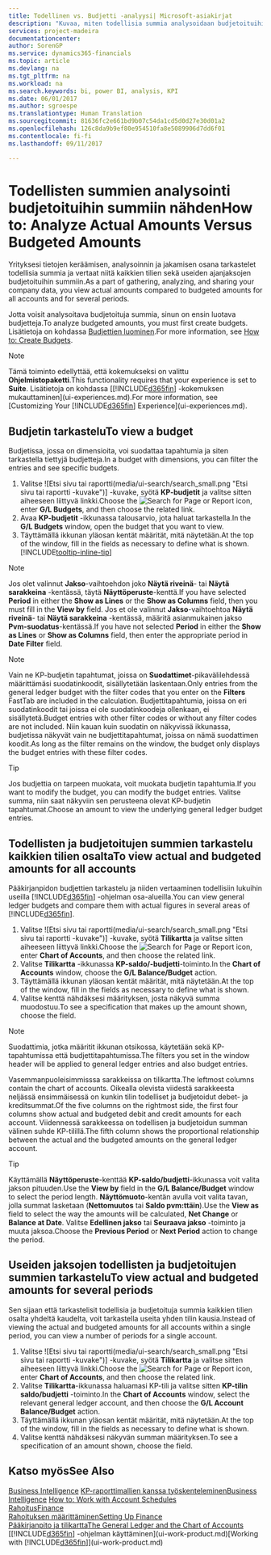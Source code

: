 ```yaml
---
title: Todellinen vs. Budjetti -analyysi| Microsoft-asiakirjat
description: "Kuvaa, miten todellisia summia analysoidaan budjetoituihin summiin nähden."
services: project-madeira
documentationcenter: 
author: SorenGP
ms.service: dynamics365-financials
ms.topic: article
ms.devlang: na
ms.tgt_pltfrm: na
ms.workload: na
ms.search.keywords: bi, power BI, analysis, KPI
ms.date: 06/01/2017
ms.author: sgroespe
ms.translationtype: Human Translation
ms.sourcegitcommit: 81636fc2e661bd9b07c54da1cd5d0d27e30d01a2
ms.openlocfilehash: 126c8da9b9ef80e954510fa8e5089906d7dd6f01
ms.contentlocale: fi-fi
ms.lasthandoff: 09/11/2017

---
```

# <a name="how-to-analyze-actual-amounts-versus-budgeted-amounts"></a><span data-ttu-id="d156b-103">Todellisten summien analysointi budjetoituihin summiin nähden</span><span class="sxs-lookup"><span data-stu-id="d156b-103">How to: Analyze Actual Amounts Versus Budgeted Amounts</span></span>
<span data-ttu-id="d156b-104">Yrityksesi tietojen keräämisen, analysoinnin ja jakamisen osana tarkastelet todellisia summia ja vertaat niitä kaikkien tilien sekä useiden ajanjaksojen budjetoituihin summiin.</span><span class="sxs-lookup"><span data-stu-id="d156b-104">As a part of gathering, analyzing, and sharing your company data, you view actual amounts compared to budgeted amounts for all accounts and for several periods.</span></span>

<span data-ttu-id="d156b-105">Jotta voisit analysoitava budjetoituja summia, sinun on ensin luotava budjetteja.</span><span class="sxs-lookup"><span data-stu-id="d156b-105">To analyze budgeted amounts, you must first create budgets.</span></span> <span data-ttu-id="d156b-106">Lisätietoja on kohdassa [Budjettien luominen](finance-how-create-budgets.md).</span><span class="sxs-lookup"><span data-stu-id="d156b-106">For more information, see [How to: Create Budgets](finance-how-create-budgets.md).</span></span>

> [!NOTE]  
>   <span data-ttu-id="d156b-107">Tämä toiminto edellyttää, että kokemukseksi on valittu **Ohjelmistopaketti**.</span><span class="sxs-lookup"><span data-stu-id="d156b-107">This functionality requires that your experience is set to **Suite**.</span></span> <span data-ttu-id="d156b-108">Lisätietoja on kohdassa [[!INCLUDE[d365fin](includes/d365fin_md.md)] -kokemuksen mukauttaminen](ui-experiences.md).</span><span class="sxs-lookup"><span data-stu-id="d156b-108">For more information, see [Customizing Your [!INCLUDE[d365fin](includes/d365fin_md.md)] Experience](ui-experiences.md).</span></span>

## <a name="to-view-a-budget"></a><span data-ttu-id="d156b-109">Budjetin tarkastelu</span><span class="sxs-lookup"><span data-stu-id="d156b-109">To view a budget</span></span>
<span data-ttu-id="d156b-110">Budjetissa, jossa on dimensioita, voi suodattaa tapahtumia ja siten tarkastella tiettyjä budjetteja.</span><span class="sxs-lookup"><span data-stu-id="d156b-110">In a budget with dimensions, you can filter the entries and see specific budgets.</span></span>

1. <span data-ttu-id="d156b-111">Valitse ![Etsi sivu tai raportti(media/ui-search/search_small.png "Etsi sivu tai raportti -kuvake")] -kuvake, syötä **KP-budjetit** ja valitse sitten aiheeseen liittyvä linkki.</span><span class="sxs-lookup"><span data-stu-id="d156b-111">Choose the ![Search for Page or Report](media/ui-search/search_small.png "Search for Page or Report icon") icon, enter **G/L Budgets**, and then choose the related link.</span></span>
2. <span data-ttu-id="d156b-112">Avaa **KP-budjetit** -ikkunassa talousarvio, jota haluat tarkastella.</span><span class="sxs-lookup"><span data-stu-id="d156b-112">In the **G/L Budgets** window, open the budget that you want to view.</span></span>  
3. <span data-ttu-id="d156b-113">Täyttämällä ikkunan yläosan kentät määrität, mitä näytetään.</span><span class="sxs-lookup"><span data-stu-id="d156b-113">At the top of the window, fill in the fields as necessary to define what is shown.</span></span> [!INCLUDE[tooltip-inline-tip](includes/tooltip-inline-tip_md.md)]

> [!NOTE]  
>   <span data-ttu-id="d156b-114">Jos olet valinnut **Jakso**-vaihtoehdon joko **Näytä riveinä**- tai **Näytä sarakkeina** -kentässä, täytä **Näyttöperuste**-kenttä.</span><span class="sxs-lookup"><span data-stu-id="d156b-114">If you have selected **Period** in either the **Show as Lines** or the **Show as Columns** field, then you must fill in the **View by** field.</span></span> <span data-ttu-id="d156b-115">Jos et ole valinnut **Jakso**-vaihtoehtoa **Näytä riveinä**- tai **Näytä sarakkeina** -kentässä, määritä asianmukainen jakso **Pvm-suodatus**-kentässä.</span><span class="sxs-lookup"><span data-stu-id="d156b-115">If you have not selected **Period** in either the **Show as Lines** or **Show as Columns** field, then enter the appropriate period in **Date Filter** field.</span></span>  

> [!NOTE]  
>   <span data-ttu-id="d156b-116">Vain ne KP-budjetin tapahtumat, joissa on **Suodattimet**-pikavälilehdessä määrittämäsi suodatinkoodit, sisällytetään laskentaan.</span><span class="sxs-lookup"><span data-stu-id="d156b-116">Only entries from the general ledger budget with the filter codes that you enter on the **Filters** FastTab are included in the calculation.</span></span> <span data-ttu-id="d156b-117">Budjettitapahtumia, joissa on eri suodatinkoodit tai joissa ei ole suodatinkoodeja ollenkaan, ei sisällytetä.</span><span class="sxs-lookup"><span data-stu-id="d156b-117">Budget entries with other filter codes or without any filter codes are not included.</span></span> <span data-ttu-id="d156b-118">Niin kauan kuin suodatin on näkyvissä ikkunassa, budjetissa näkyvät vain ne budjettitapahtumat, joissa on nämä suodattimen koodit.</span><span class="sxs-lookup"><span data-stu-id="d156b-118">As long as the filter remains on the window, the budget only displays the budget entries with these filter codes.</span></span>  

> [!TIP]  
>   <span data-ttu-id="d156b-119">Jos budjettia on tarpeen muokata, voit muokata budjetin tapahtumia.</span><span class="sxs-lookup"><span data-stu-id="d156b-119">If you want to modify the budget, you can modify the budget entries.</span></span> <span data-ttu-id="d156b-120">Valitse summa, niin saat näkyviin sen perusteena olevat KP-budjetin tapahtumat.</span><span class="sxs-lookup"><span data-stu-id="d156b-120">Choose an amount to view the underlying general ledger budget entries.</span></span>

## <a name="to-view-actual-and-budgeted-amounts-for-all-accounts"></a><span data-ttu-id="d156b-121">Todellisten ja budjetoitujen summien tarkastelu kaikkien tilien osalta</span><span class="sxs-lookup"><span data-stu-id="d156b-121">To view actual and budgeted amounts for all accounts</span></span>  
<span data-ttu-id="d156b-122">Pääkirjanpidon budjettien tarkastelu ja niiden vertaaminen todellisiin lukuihin useilla [!INCLUDE[d365fin](includes/d365fin_md.md)] -ohjelman osa-alueilla.</span><span class="sxs-lookup"><span data-stu-id="d156b-122">You can view general ledger budgets and compare them with actual figures in several areas of [!INCLUDE[d365fin](includes/d365fin_md.md)].</span></span>

1. <span data-ttu-id="d156b-123">Valitse ![Etsi sivu tai raportti(media/ui-search/search_small.png "Etsi sivu tai raportti -kuvake")] -kuvake, syötä **Tilikartta** ja valitse sitten aiheeseen liittyvä linkki.</span><span class="sxs-lookup"><span data-stu-id="d156b-123">Choose the ![Search for Page or Report](media/ui-search/search_small.png "Search for Page or Report icon") icon, enter **Chart of Accounts**, and then choose the related link.</span></span>  
2. <span data-ttu-id="d156b-124">Valitse **Tilikartta** -ikkunassa **KP-saldo/-budjetti**-toiminto.</span><span class="sxs-lookup"><span data-stu-id="d156b-124">In the **Chart of Accounts** window, choose the **G/L Balance/Budget** action.</span></span>
3. <span data-ttu-id="d156b-125">Täyttämällä ikkunan yläosan kentät määrität, mitä näytetään.</span><span class="sxs-lookup"><span data-stu-id="d156b-125">At the top of the window, fill in the fields as necessary to define what is shown.</span></span>  
4. <span data-ttu-id="d156b-126">Valitse kenttä nähdäksesi määrityksen, josta näkyvä summa muodostuu.</span><span class="sxs-lookup"><span data-stu-id="d156b-126">To see a specification that makes up the amount shown, choose the field.</span></span>  

> [!NOTE]  
>   <span data-ttu-id="d156b-127">Suodattimia, jotka määritit ikkunan otsikossa, käytetään sekä KP-tapahtumissa että budjettitapahtumissa.</span><span class="sxs-lookup"><span data-stu-id="d156b-127">The filters you set in the window header will be applied to general ledger entries and also budget entries.</span></span>

<span data-ttu-id="d156b-128">Vasemmanpuoleisimmisssa sarakkeissa on tilikartta.</span><span class="sxs-lookup"><span data-stu-id="d156b-128">The leftmost columns contain the chart of accounts.</span></span> <span data-ttu-id="d156b-129">Oikealla olevista viidestä sarakkeesta neljässä ensimmäisessä on kunkin tilin todelliset ja budjetoidut debet- ja kreditsummat.</span><span class="sxs-lookup"><span data-stu-id="d156b-129">Of the five columns on the rightmost side, the first four columns show actual and budgeted debit and credit amounts for each account.</span></span> <span data-ttu-id="d156b-130">Viidennessä sarakkeessa on todellisen ja budjetoidun summan välinen suhde KP-tilillä.</span><span class="sxs-lookup"><span data-stu-id="d156b-130">The fifth column shows the proportional relationship between the actual and the budgeted amounts on the general ledger account.</span></span>  

> [!TIP]  
>   <span data-ttu-id="d156b-131">Käyttämällä **Näyttöperuste**-kenttää **KP-saldo/budjetti**-ikkunassa voit valita jakson pituuden.</span><span class="sxs-lookup"><span data-stu-id="d156b-131">Use the **View by** field in the **G/L Balance/Budget** window to select the period length.</span></span> <span data-ttu-id="d156b-132">**Näyttömuoto**-kentän avulla voit valita tavan, jolla summat lasketaan (**Nettomuutos** tai **Saldo pvm:ttäin**).</span><span class="sxs-lookup"><span data-stu-id="d156b-132">Use the **View as** field to select the way the amounts will be calculated, **Net Change** or **Balance at Date**.</span></span> <span data-ttu-id="d156b-133">Valitse **Edellinen jakso** tai **Seuraava jakso** -toiminto ja muuta jaksoa.</span><span class="sxs-lookup"><span data-stu-id="d156b-133">Choose the **Previous Period** or **Next Period** action to change the period.</span></span>  

## <a name="to-view-actual-and-budgeted-amounts-for-several-periods"></a><span data-ttu-id="d156b-134">Useiden jaksojen todellisten ja budjetoitujen summien tarkastelu</span><span class="sxs-lookup"><span data-stu-id="d156b-134">To view actual and budgeted amounts for several periods</span></span>  
<span data-ttu-id="d156b-135">Sen sijaan että tarkastelisit todellisia ja budjetoituja summia kaikkien tilien osalta yhdeltä kaudelta, voit tarkastella useita yhden tilin kausia.</span><span class="sxs-lookup"><span data-stu-id="d156b-135">Instead of viewing the actual and budgeted amounts for all accounts within a single period, you can view a number of periods for a single account.</span></span>  

1. <span data-ttu-id="d156b-136">Valitse ![Etsi sivu tai raportti(media/ui-search/search_small.png "Etsi sivu tai raportti -kuvake")] -kuvake, syötä **Tilikartta** ja valitse sitten aiheeseen liittyvä linkki.</span><span class="sxs-lookup"><span data-stu-id="d156b-136">Choose the ![Search for Page or Report](media/ui-search/search_small.png "Search for Page or Report icon") icon, enter **Chart of Accounts**, and then choose the related link.</span></span>  
2. <span data-ttu-id="d156b-137">Valitse **Tilikartta**-ikkunassa haluamasi KP-tili ja valitse sitten **KP-tilin saldo/budjetti** -toiminto.</span><span class="sxs-lookup"><span data-stu-id="d156b-137">In the **Chart of Accounts** window, select the relevant general ledger account, and then choose the **G/L Account Balance/Budget** action.</span></span>  
3. <span data-ttu-id="d156b-138">Täyttämällä ikkunan yläosan kentät määrität, mitä näytetään.</span><span class="sxs-lookup"><span data-stu-id="d156b-138">At the top of the window, fill in the fields as necessary to define what is shown.</span></span>   
4. <span data-ttu-id="d156b-139">Valitse kenttä nähdäksesi näkyvän summan määrityksen.</span><span class="sxs-lookup"><span data-stu-id="d156b-139">To see a specification of an amount shown, choose the field.</span></span>  

## <a name="see-also"></a><span data-ttu-id="d156b-140">Katso myös</span><span class="sxs-lookup"><span data-stu-id="d156b-140">See Also</span></span>
<span data-ttu-id="d156b-141">[Business Intelligence](bi.md)
[KP-raporttimallien kanssa työskenteleminen](bi-how-work-account-schedule.md)</span><span class="sxs-lookup"><span data-stu-id="d156b-141">[Business Intelligence](bi.md)
[How to: Work with Account Schedules](bi-how-work-account-schedule.md)</span></span>  
[<span data-ttu-id="d156b-142">Rahoitus</span><span class="sxs-lookup"><span data-stu-id="d156b-142">Finance</span></span>](finance.md)  
[<span data-ttu-id="d156b-143">Rahoituksen määrittäminen</span><span class="sxs-lookup"><span data-stu-id="d156b-143">Setting Up Finance</span></span>](finance-setup-finance.md)  
[<span data-ttu-id="d156b-144">Pääkirjanpito ja tilikartta</span><span class="sxs-lookup"><span data-stu-id="d156b-144">The General Ledger and the Chart of Accounts</span></span>](finance-general-ledger.md)  
<span data-ttu-id="d156b-145">[[!INCLUDE[d365fin](includes/d365fin_md.md)] -ohjelman käyttäminen](ui-work-product.md)</span><span class="sxs-lookup"><span data-stu-id="d156b-145">[Working with [!INCLUDE[d365fin](includes/d365fin_md.md)]](ui-work-product.md)</span></span>  

